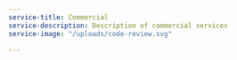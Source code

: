 ```yaml
---
service-title: Commercial
service-description: Description of commercial services
service-image: "/uploads/code-review.svg"

---
```

